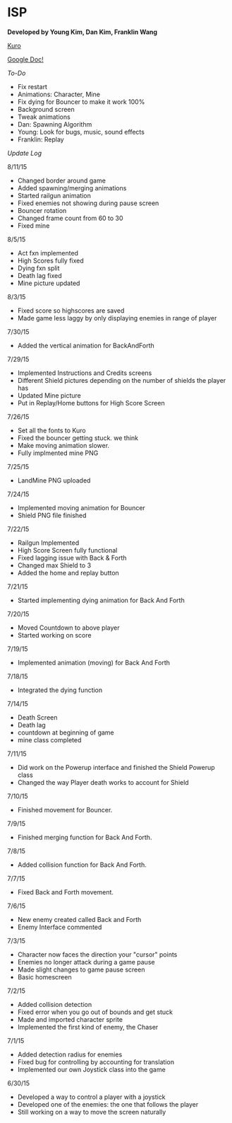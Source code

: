 # ISP
**Developed by Young Kim, Dan Kim, Franklin Wang**

[Kuro](http://www.dafont.com/kuro.font)

[Google Doc!](https://docs.google.com/document/d/1bsUmQ39Tuk8-FGRpbGtZ056lpED07QvHCmKS6JtyHVg/edit?usp=sharing)

*To-Do*  
- Fix restart
- Animations: Character, Mine
- Fix dying for Bouncer to make it work 100%
- Background screen
- Tweak animations
- Dan: Spawning Algorithm
- Young: Look for bugs, music, sound effects
- Franklin: Replay

*Update Log*

8/11/15
- Changed border around game
- Added spawning/merging animations
- Started railgun animation
- Fixed enemies not showing during pause screen
- Bouncer rotation
- Changed frame count from 60 to 30
- Fixed mine

8/5/15
- Act fxn implemented
- High Scores fully fixed
- Dying fxn split
- Death lag fixed
- Mine picture updated

8/3/15
- Fixed score so highscores are saved
- Made game less laggy by only displaying enemies in range of player

7/30/15
- Added the vertical animation for BackAndForth

7/29/15
- Implemented Instructions and Credits screens
- Different Shield pictures depending on the number of shields the player has
- Updated Mine picture
- Put in Replay/Home buttons for High Score Screen

7/26/15
- Set all the fonts to Kuro
- Fixed the bouncer getting stuck. we think
- Make moving animation slower.
- Fully implmented mine PNG

7/25/15
- LandMine PNG uploaded

7/24/15
- Implemented moving animation for Bouncer
- Shield PNG file finished

7/22/15
- Railgun Implemented
- High Score Screen fully functional
- Fixed lagging issue with Back & Forth
- Changed max Shield to 3
- Added the home and replay button

7/21/15
- Started implementing dying animation for Back And Forth

7/20/15
- Moved Countdown to above player
- Started working on score

7/19/15
- Implemented animation (moving) for Back And Forth

7/18/15
- Integrated the dying function

7/14/15
- Death Screen
- Death lag
- countdown at beginning of game
- mine class completed


7/11/15
- Did work on the Powerup interface and finished the Shield Powerup class
- Changed the way Player death works to account for Shield 

7/10/15
- Finished movement for Bouncer.

7/9/15
- Finished merging function for Back And Forth.

7/8/15
- Added collision function for Back And Forth.

7/7/15
- Fixed Back and Forth movement.

7/6/15
- New enemy created called Back and Forth
- Enemy Interface commented

7/3/15
- Character now faces the direction your "cursor" points
- Enemies no longer attack during a game pause
- Made slight changes to game pause screen
- Basic homescreen

7/2/15
- Added collision detection
- Fixed error when you go out of bounds and get stuck
- Made and imported character sprite
- Implemented the first kind of enemy, the Chaser

7/1/15
- Added detection radius for enemies
- Fixed bug for controlling by accounting for translation 
- Implemented our own Joystick class into the game

6/30/15
- Developed a way to control a player with a joystick
- Developed one of the enemies: the one that follows the player
- Still working on a way to move the screen naturally
